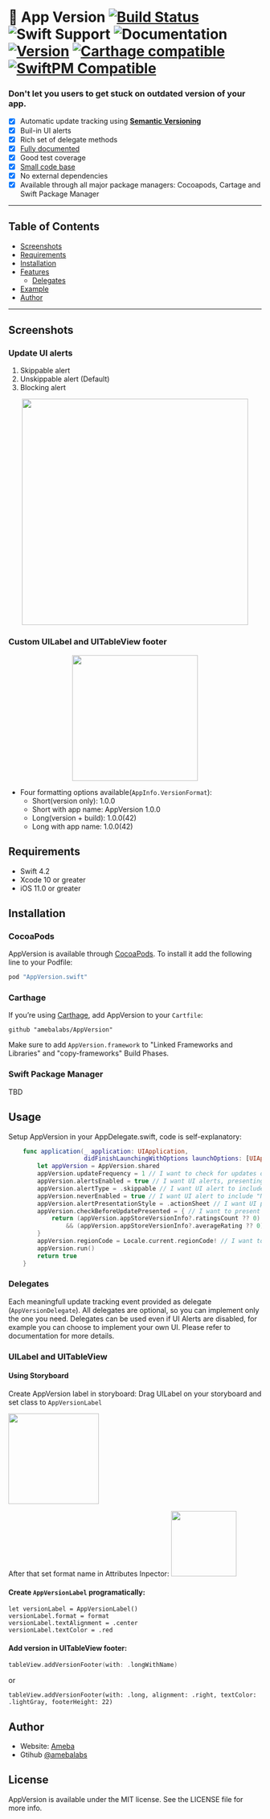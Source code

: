 # 📲  App Version  [![Build Status](https://travis-ci.com/amebalabs/AppVersion.svg?branch=master)](https://travis-ci.com/amebalabs/AppVersion) ![Swift Support](https://img.shields.io/badge/Swift-4.2-orange.svg) ![Documentation](https://github.com/amebalabs/AppVersion/blob/master/docs/badge.svg) [![Version](https://img.shields.io/cocoapods/v/AppVersion.swift.svg?style=flat)](http://cocoapods.org/pods/AppVersion.swift) [![Carthage compatible](https://img.shields.io/badge/Carthage-compatible-4BC51D.svg?style=flat)](https://github.com/Carthage/Carthage) [![SwiftPM Compatible](https://img.shields.io/badge/SwiftPM-compatible-brightgreen.svg)](https://swift.org/package-manager/)

### Don't let you users to get stuck on outdated version of your app.

- [x] Automatic update tracking using [**Semantic Versioning**](https://semver.org/)
- [x] Buil-in UI alerts
- [x] Rich set of delegate methods
- [x] [Fully documented ](https://appversion.ameba.co)
- [x] Good test coverage
- [x] [Small code base](https://github.com/amebalabs/AppVersion/blob/master/.cloc.report)
- [x] No external dependencies
- [x] Available through all major package managers: Cocoapods, Cartage and Swift Package Manager 

---

## Table of Contents
- [Screenshots](https://github.com/amebalabs/AppVersion/#screenshots)
- [Requirements](https://github.com/amebalabs/AppVersion/#requirements)
- [Installation](https://github.com/amebalabs/AppVersion/#nstallation)
- [Features](https://github.com/amebalabs/AppVersion/#features)
    - [Delegates](https://github.com/amebalabs/AppVersion/#delegates)
- [Example](https://github.com/amebalabs/AppVersion/#example)
- [Author](https://github.com/amebalabs/AppVersion/#author)

---

## Screenshots
### Update UI alerts

1. Skippable alert
2. Unskippable alert (Default)
3. Blocking alert

<p align="center">
  <img height="450" src="https://raw.githubusercontent.com/amebalabs/AppVersion/master/Images/UIAlert.png">
</p>

### Custom UILabel and UITableView footer
<p align="center">
  <img height="250" src="https://raw.githubusercontent.com/amebalabs/AppVersion/master/Images/UITableView_short.png">
</p>

- Four formatting options available(`AppInfo.VersionFormat`):
    - Short(version only): 1.0.0
    - Short with app name: AppVersion 1.0.0
    - Long(version +  build): 1.0.0(42)
    - Long with app name: 1.0.0(42)

## Requirements

- Swift 4.2
- Xcode 10 or greater
- iOS 11.0 or greater

## Installation

### CocoaPods

AppVersion is available through [CocoaPods](http://cocoapods.org). To install it add the following line to your Podfile:

```ruby
pod "AppVersion.swift"
```

### Carthage

If you’re using [Carthage](https://github.com/Carthage/Carthage),  add AppVersion to your `Cartfile`:

```
github "amebalabs/AppVersion"
```
Make sure to add `AppVersion.framework` to "Linked Frameworks and Libraries" and "copy-frameworks" Build Phases.

### Swift Package Manager
TBD


## Usage

Setup AppVersion in your AppDelegate.swift, code is self-explanatory:

```swift
    func application(_ application: UIApplication,
                     didFinishLaunchingWithOptions launchOptions: [UIApplication.LaunchOptionsKey: Any]?) -> Bool {
        let appVersion = AppVersion.shared
        appVersion.updateFrequency = 1 // I want to check for updates once a day
        appVersion.alertsEnabled = true // I want UI alerts, presenting update options
        appVersion.alertType = .skippable // I want UI alert to include "Skip" button
        appVersion.neverEnabled = true // I want UI alert to include "Never" butoon
        appVersion.alertPresentationStyle = .actionSheet // I want UI presented as an actionSheet
        appVersion.checkBeforeUpdatePresented = { // I want to present UI only if App Store version has more than 1 review and average rating is higher than 3
            return (appVersion.appStoreVersionInfo?.ratingsCount ?? 0) > 1
                && (appVersion.appStoreVersionInfo?.averageRating ?? 0) > 3
        }
        appVersion.regionCode = Locale.current.regionCode! // I want to check the update for current region only
        appVersion.run()
        return true
    }

```
### Delegates

Each meaningfull update tracking event provided as delegate (`AppVersionDelegate`). All delegates are optional, so you can implement only the one you need.
Delegates can be used even if UI Alerts are disabled, for example you can choose to implement your own UI.
Please refer to documentation for more details.

### UILabel and UITableView
#### Using Storyboard
Create AppVersion label in storyboard: Drag UILabel on your storyboard and set class to `AppVersionLabel`

<img height="180" src="https://raw.githubusercontent.com/amebalabs/AppVersion/master/Images/Storyboard_class.png">

After that set format name in Attributes Inpector:
<img height="130" src="https://raw.githubusercontent.com/amebalabs/AppVersion/master/Images/Storyboard_format.png">


####  Create  `AppVersionLabel` programatically:

```
let versionLabel = AppVersionLabel()
versionLabel.format = format
versionLabel.textAlignment = .center
versionLabel.textColor = .red
```  

#### Add version in UITableView footer:
```swift
tableView.addVersionFooter(with: .longWithName)
```
or
```
tableView.addVersionFooter(with: .long, alignment: .right, textColor: .lightGray, footerHeight: 22)
```
## Author
- Website: [Ameba](https://ameba.co) 
- Gtihub [@amebalabs](https://github.com/amebalabs/)
## License

AppVersion is available under the MIT license. See the LICENSE file for more info.
